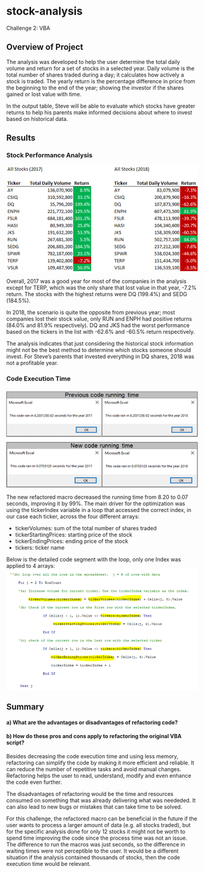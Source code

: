 # stock-analysis
Challenge 2: VBA

## Overview of Project

The analysis was developed to help the user determine the total daily volume and return for a set of stocks in a selected year. Daily volume is the total number of shares traded during a day; it calculates how actively a stock is traded. The yearly return is the percentage difference in price from the beginning  to the end of the year; showing the investor if the shares gained or lost value with time. 

In the output table, Steve will be able to evaluate which stocks have greater returns to help his parents make informed decisions about where to invest based on historical data.

## Results
### Stock Performance Analysis
![ScreenShot](https://github.com/liviamiyabara/stock-analysis-challenge/blob/main/Resources/All%20Stocks%20(2017%20%26%202018).png)

Overall, 2017 was a good year for most of the companies in the analysis except for TERP, which was the only share that lost value in that year, -7.2% return. The stocks with the highest returns were DQ (199.4%) and SEDG (184.5%).

In 2018, the scenario is quite the opposite from previous year; most companies lost their stock value, only RUN and ENPH had positive returns (84.0% and 81.9% respectively). DQ and JKS had the worst performance based on the tickers in the list with -62.6% and -60.5% return respectively.   

The analysis indicates that just considering the historical stock information might not be the best method to determine which stocks someone should invest. For Steve’s parents that invested everything in DQ shares, 2018 was not a profitable year.

### Code Execution Time
![ScreenShot](https://github.com/liviamiyabara/stock-analysis-challenge/blob/main/Resources/Code%20running%20time.png)

The new refactored macro decreased the running time from 8.20 to 0.07 seconds, improving it by 99%. The main driver for the optimization was using the tickerIndex variable in a loop that accessed the correct index, in our case each ticker, across the four different arrays: 

*	tickerVolumes: sum of the total number of shares traded 
*	tickerStartingPrices: starting price of the stock
*	tickerEndingPrices: ending price of the stock
*	tickers: ticker name

Below is the detailed code segment with the loop, only one Index was applied to 4 arrays:
![ScreenShot](https://github.com/liviamiyabara/stock-analysis-challenge/blob/main/Resources/Loop%20tickerIndex.png)

## Summary
#### a) What are the advantages or disadvantages of refactoring code?
#### b) How do these pros and cons apply to refactoring the original VBA script?

Besides decreasing the code execution time and using less memory, refactoring can simplify the code by making it more efficient and reliable. It can reduce the number of repetitive tasks and avoid manual changes. Refactoring helps the user to read, understand, modify and even enhance the code even further.

The disadvantages of refactoring would be the time and resources consumed on something that was already delivering what was neededed. It can also lead to new bugs or mistakes that can take time to be solved. 

For this challenge, the refactored macro can be beneficial in the future if the user wants to process a larger amount of data (e.g. all stocks traded), but for the specific analysis done for only 12 stocks it might not be worth to spend time improving the code since the process time was not an issue. The difference to run the macros was just seconds, so the difference in waiting times were not perceptible to the user. It would be a different situation if the analysis contained thousands of stocks, then the code execution time would be relevant. 
